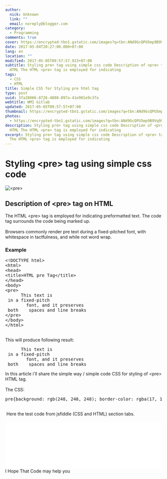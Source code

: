 ```yaml
---
author:
  nick: Unknown
  link: ""
  email: noreply@blogger.com
category:
  - Programming
comments: true
cover: https://encrypted-tbn1.gstatic.com/images?q=tbn:ANd9GcQPU5mp9B9Vq99lF8d8-apVN1I1DoiA9DcmpTwYsP1MY5hRB8oY
date: 2017-05-04T20:27:00.000+07:00
lang: en
location: ""
modified: 2017-05-05T09:57:57.923+07:00
subtitle: Styling pre> tag using simple css code Description of <pre> tag on
  HTML The HTML <pre> tag is employed for indicating
tags:
  - CSS
  - HTML
title: Simple CSS for Styling pre html tag
type: post
uuid: 3fa28066-8726-4888-897a-41e981e9c37a
webtitle: WMI Gitlab
updated: 2017-05-05T09:57:57+07:00
thumbnail: https://encrypted-tbn1.gstatic.com/images?q=tbn:ANd9GcQPU5mp9B9Vq99lF8d8-apVN1I1DoiA9DcmpTwYsP1MY5hRB8oY
photos:
  - https://encrypted-tbn1.gstatic.com/images?q=tbn:ANd9GcQPU5mp9B9Vq99lF8d8-apVN1I1DoiA9DcmpTwYsP1MY5hRB8oY
description: Styling pre> tag using simple css code Description of <pre> tag on
  HTML The HTML <pre> tag is employed for indicating
excerpt: Styling pre> tag using simple css code Description of <pre> tag on HTML
  The HTML <pre> tag is employed for indicating
---
```


<div dir="ltr" style="text-align: left;" trbidi="on"><h1>    Styling &lt;pre&gt; tag using simple css code </h1><div><img alt="<pre>" src="https://encrypted-tbn1.gstatic.com/images?q=tbn:ANd9GcQPU5mp9B9Vq99lF8d8-apVN1I1DoiA9DcmpTwYsP1MY5hRB8oY" title="<pre>"></div><div><h2>        Description of &lt;pre&gt; tag on HTML     </h2><div><div>The HTML &lt;pre&gt; tag is employed for indicating preformatted             text. The code tag surrounds the code being marked up.         </div><div><br></div><div>Browsers commonly render pre text during a fixed-pitched font, with             whitespace in tactfulness, and while not word wrap.</div></div><h3>        Example     </h3><pre>&lt;!DOCTYPE html&gt;<br>&lt;html&gt;<br>&lt;head&gt;<br>&lt;title&gt;HTML pre Tag&lt;/title&gt;<br>&lt;/head&gt;<br>&lt;body&gt;<br>&lt;pre&gt;<br>      This text is<br> in a fixed-pitch<br>        font, and it preserves<br> both    spaces and line breaks<br>&lt;/pre&gt;<br>&lt;/body&gt;<br>&lt;/html&gt;</pre><div><br>This will produce following result:         </div><div><pre>      This text is<br> in a fixed-pitch<br>        font, and it preserves<br> both    spaces and line breaks<br></pre></div></div><div>In this article i'll share the simple way / simple code CSS for styling of &lt;pre&gt; HTML tag.<br><br>The CSS:<br><pre>pre{background: rgb(248, 248, 248); border-color: rgba(17, 17, 17, 0.0392157) rgba(17, 17, 17, 0.0392157) rgba(17, 17, 17, 0.0392157) rgb(32, 142, 214); border-radius: 4px; border-style: solid; border-width: 1px 1px 1px 5px; box-sizing: border-box; clear: both; color: #4d4e53; font-family: Menlo, Monaco, Consolas, 'Courier New', monospace; font-size: 13px; line-height: 28px; margin-bottom: 30px; overflow: auto; padding: 15px; tab-size: 4; word-break: break-all; word-wrap: normal;}</pre><br>&nbsp;Here the test code from jsfiddle (CSS and HTML) section tabs.     </div><br><iframe allowfullscreen="allowfullscreen" frameborder="0" height="auto" src="//jsfiddle.net/dimaslanjaka/p9uw69bb/embedded/" width="100%"></iframe><br>I Hope That Code may help you </div>